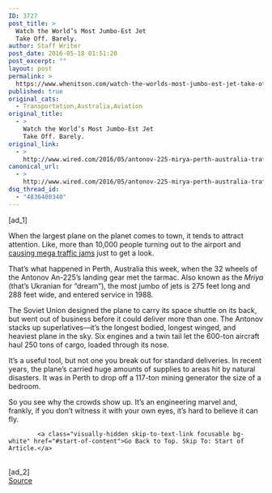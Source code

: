 ```yaml
---
ID: 3727
post_title: >
  Watch the World’s Most Jumbo-Est Jet
  Take Off. Barely.
author: Staff Writer
post_date: 2016-05-18 01:51:20
post_excerpt: ""
layout: post
permalink: >
  https://www.whenitson.com/watch-the-worlds-most-jumbo-est-jet-take-off-barely/
published: true
original_cats:
  - Transportation,Australia,Aviation
original_title:
  - >
    Watch the World’s Most Jumbo-Est Jet
    Take Off. Barely.
original_link:
  - >
    http://www.wired.com/2016/05/antonov-225-mirya-perth-australia-traffic/
canonical_url:
  - >
    http://www.wired.com/2016/05/antonov-225-mirya-perth-australia-traffic/
dsq_thread_id:
  - "4836480340"
---
```

 [ad_1]
<br><div id="start-of-content"><p>When the largest plane on the planet comes to town, it tends to attract attention. Like, more than 10,000 people turning out to the airport and <a href="http://www.watoday.com.au/wa-news/perth-airport-passengers-who-missed-flights-due-to-antonov-an225-vent-frustration-20160516-gow5lt.html">causing mega traffic jams</a> just to get a look. </p>
<p>That’s what happened in Perth, Australia this week, when the 32 wheels of the Antonov An-225’s landing gear met the tarmac. Also known as the <em>Mriya</em> (that’s Ukranian for “dream”), the most jumbo of jets is 275 feet long and 288 feet wide, and entered service in 1988.</p>
<p>The Soviet Union designed the plane to carry its space shuttle on its back, but went out of business before it could deliver more than one. The Antonov stacks up superlatives—it’s the longest bodied, longest winged, and heaviest plane in the sky. Six engines and a twin tail let the 600-ton aircraft haul 250 tons of cargo, loaded through its nose.</p>
<p>It’s a useful tool, but not one you break out for standard deliveries. In recent years, the plane’s carried huge amounts of supplies to areas hit by natural disasters. It was in Perth to drop off a 117-ton mining generator the size of a bedroom.</p>
<p>So you see why the crowds show up. It’s an engineering marvel and, frankly, if you don’t witness it with your own eyes, it’s hard to believe it can fly.  </p>

			<a class="visually-hidden skip-to-text-link focusable bg-white" href="#start-of-content">Go Back to Top. Skip To: Start of Article.</a>

			
</div>
<br>[ad_2]
<br><a href="http://www.wired.com/2016/05/antonov-225-mirya-perth-australia-traffic/">Source </a>